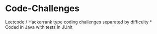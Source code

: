 # Code-Challenges
Leetcode / Hackerrank type coding challenges separated by difficulty
*
Coded in Java with tests in JUnit
